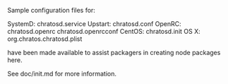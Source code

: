 Sample configuration files for:

SystemD: chratosd.service
Upstart: chratosd.conf
OpenRC:  chratosd.openrc
         chratosd.openrcconf
CentOS:  chratosd.init
OS X:    org.chratos.chratosd.plist

have been made available to assist packagers in creating node packages here.

See doc/init.md for more information.
